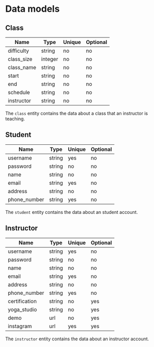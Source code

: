 # Data models

## Class

| Name | Type | Unique | Optional |
|-|-|-|-|
| difficulty | string | no | no |
| class_size | integer | no | no |
| class_name | string | no | no |
| start | string | no | no |
| end | string | no | no |
| schedule | string | no | no |
| instructor | string | no | no |

The `class` entity contains the data about a class that an instructor is teaching.

## Student

| Name | Type | Unique | Optional |
|-|-|-|-|
| username | string | yes | no |
| password | string | no | no |
| name | string | no | no |
| email | string | yes | no |
| address | string | no | no |
| phone_number | string | yes | no |

The `student` entity contains the data about an student account.

## Instructor

| Name | Type | Unique | Optional |
|-|-|-|-|
| username | string | yes | no |
| password | string | no | no |
| name | string | no | no |
| email | string | yes | no |
| address | string | no | no |
| phone_number | string | yes | no |
| certification | string | no | yes |
| yoga_studio | string | no | yes |
| demo | url | no | yes|
| instagram | url | yes | yes |

The `instructor` entity contains the data about an instructor account.